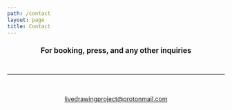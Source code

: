 ```yaml
---
path: /contact
layout: page
title: Contact
---
```




<div style="text-align:center"><h2 style="text-align:center; font-size:1.2em">For booking, press, and any other inquiries</h2><br/><hr/><br/><br/>
<a href="mailto:livedrawingproject@protonmail.com">livedrawingproject@protonmail.com</a> </div>

<br/><br/>